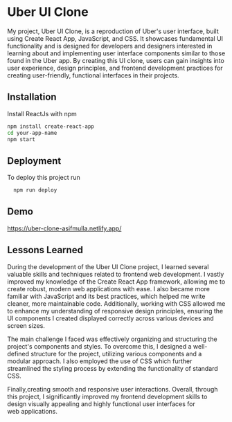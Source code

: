 
# Uber UI Clone

My project, Uber UI Clone, is a reproduction of Uber's user interface, built using Create React App, JavaScript, and CSS. It showcases fundamental UI functionality and is designed for developers and designers interested in learning about and implementing user interface components similar to those found in the Uber app. By creating this UI clone, users can gain insights into user experience, design principles, and frontend development practices for creating user-friendly, functional interfaces in their projects.


## Installation

Install ReactJs with npm

```bash
npm install create-react-app
cd your-app-name
npm start
```
    
## Deployment

To deploy this project run

```bash
  npm run deploy
```


## Demo

https://uber-clone-asifmulla.netlify.app/


## Lessons Learned

During the development of the Uber UI Clone project, I learned several valuable skills and techniques related to frontend web development. I vastly improved my knowledge of the Create React App framework, allowing me to create robust, modern web applications with ease. I also became more familiar with JavaScript and its best practices, which helped me write cleaner, more maintainable code. Additionally, working with CSS allowed me to enhance my understanding of responsive design principles, ensuring the UI components I created displayed correctly across various devices and screen sizes.

The main challenge I faced was effectively organizing and structuring the project's components and styles. To overcome this, I designed a well-defined structure for the project, utilizing various components and a modular approach. I also employed the use of CSS which further streamlined the styling process by extending the functionality of standard CSS.

Finally,creating smooth and responsive user interactions. Overall, through this project, I significantly improved my frontend development skills to design visually appealing and highly functional user interfaces for web applications.


